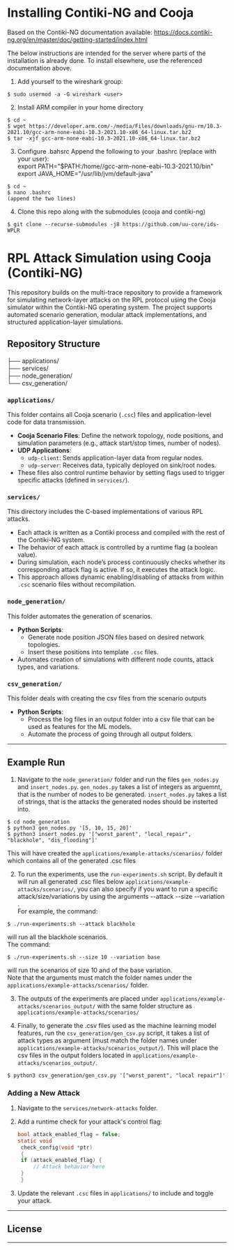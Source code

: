 # Installing Contiki-NG and Cooja
Based on the Contiki-NG documentation available: https://docs.contiki-ng.org/en/master/doc/getting-started/index.html

The below instructions are intended for the server where parts of the installation is already done. To install elsewhere, use the referenced documentation above.

1. Add yourself to the wireshark group:
```console
$ sudo usermod -a -G wireshark <user>
```
2. Install ARM compiler in your home directory
```console
$ cd ~
$ wget https://developer.arm.com/-/media/Files/downloads/gnu-rm/10.3-2021.10/gcc-arm-none-eabi-10.3-2021.10-x86_64-linux.tar.bz2
$ tar -xjf gcc-arm-none-eabi-10.3-2021.10-x86_64-linux.tar.bz2
```

3. Configure .bahsrc
Append the following to your .bashrc (replace <user> with your user):\
export PATH="$PATH:/home/<user>/gcc-arm-none-eabi-10.3-2021.10/bin"\
export JAVA_HOME="/usr/lib/jvm/default-java"
```console
$ cd ~
$ nano .bashrc
(append the two lines)
```

4. Clone this repo along with the submodules (cooja and contiki-ng)
```console
$ git clone --recurse-submodules -j8 https://github.com/uu-core/ids-WPLR
```


# RPL Attack Simulation using Cooja (Contiki-NG)

This repository builds on the multi-trace repository to provide a framework for simulating network-layer attacks on the RPL protocol using the Cooja simulator within the Contiki-NG operating system. The project supports automated scenario generation, modular attack implementations, and structured application-layer simulations.

## Repository Structure

├── applications/\
├── services/\
├── node\_generation/\
└── csv\_generation/

### `applications/`

This folder contains all Cooja scenario (`.csc`) files and application-level code for data transmission.

- **Cooja Scenario Files**: Define the network topology, node positions, and simulation parameters (e.g., attack start/stop times, number of nodes).
- **UDP Applications**:
  - `udp-client`: Sends application-layer data from regular nodes.
  - `udp-server`: Receives data, typically deployed on sink/root nodes.
- These files also control runtime behavior by setting flags used to trigger specific attacks (defined in `services/`).

### `services/`

This directory includes the C-based implementations of various RPL attacks.

- Each attack is written as a Contiki process and compiled with the rest of the Contiki-NG system.
- The behavior of each attack is controlled by a runtime flag (a boolean value).
- During simulation, each node’s process continuously checks whether its corresponding attack flag is active. If so, it executes the attack logic.
- This approach allows dynamic enabling/disabling of attacks from within `.csc` scenario files without recompilation.

### `node_generation/`

This folder automates the generation of scenarios.

- **Python Scripts**:
  - Generate node position JSON files based on desired network topologies.
  - Insert these positions into template `.csc` files.
- Automates creation of simulations with different node counts, attack types, and variations.

### `csv_generation/`

This folder deals with creating the csv files from the scenario outputs

- **Python Scripts**:
  - Process the log files in an output folder into a csv file that can be used as features for the ML models.
  - Automate the process of going through all output folders.
---

## Example Run

1. Navigate to the `node_generation/` folder and run the files `gen_nodes.py` and `insert_nodes.py`. `gen_nodes.py` takes a list of integers as arguemnt, that is the number of nodes to be generated. `insert_nodes.py` takes a list of strings, that is the attacks the generated nodes should be insterted into.
```console
$ cd node_generation
$ python3 gen_nodes.py '[5, 10, 15, 20]'
$ python3 insert_nodes.py '["worst_parent", "local_repair", "blackhole", "dis_flooding"]'
```
This will have created the `applications/example-attacks/scenarios/` folder which contains all of the generated .csc files

2. To run the experiments, use the `run-experiments.sh` script. By default it will run all generated .csc files below `applications/example-attacks/scenarios/`, you can also specify if you want to run a specific attack/size/variations by using the arguments --attack --size --variation .\
For example, the command:
```console
$ ./run-experiments.sh --attack blackhole
```
will run all the blackhole scenarios.\
The command:
```console
$ ./run-experiments.sh --size 10 --variation base
```
will run the scenarios of size 10 and of the base variation. \
Note that the arguments must match the folder names under the `applications/example-attacks/scenarios/` folder.

3. The outputs of the experiments are placed under `applications/example-attacks/scenarios_output/` with the same folder structure as `applications/example-attacks/scenarios/`

4. Finally, to generate the .csv files used as the machine learning model features, run the `csv_generation/gen_csv.py` script, it takes a list of attack types as argument (must match the folder names under `applications/example-attacks/scenarios_output/`). This will place the csv files in the output folders located in `applications/example-attacks/scenarios_output/`.
```console
$ python3 csv_generation/gen_csv.py '["worst_parent", "local repair"]'
```

### Adding a New Attack
1. Navigate to the `services/network-attacks` folder.
2. Add a runtime check for your attack's control flag:

   ```c
   bool attack_enabled_flag = false;
   static void
    check_config(void *ptr)
    {
    if (attack_enabled_flag) {
        // Attack behavior here
    }
    }
   ```
3. Update the relevant `.csc` files in `applications/` to include and toggle your attack.

---

## License

---
